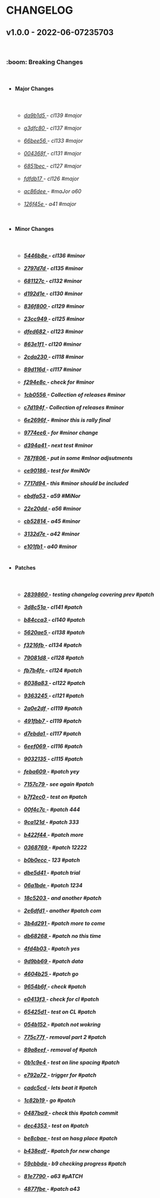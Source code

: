 <h1>CHANGELOG</h1><h2>v1.0.0 - 2022-06-07235703</h2><br><h3>:boom: Breaking Changes</h3> <ul><br><li><h4>Major Changes</h4></li><br> <ul><h6> <li><a href='https://github.com/nostradini/git_beginner/commit/da9b1d5'> da9b1d5 </a> - cl139 #major </li><br> <li><a href='https://github.com/nostradini/git_beginner/commit/a3dfc80'> a3dfc80 </a> - cl137 #major </li><br> <li><a href='https://github.com/nostradini/git_beginner/commit/66bee56'> 66bee56 </a> - cl133 #major </li><br> <li><a href='https://github.com/nostradini/git_beginner/commit/004368f'> 004368f </a> - cl131 #major </li><br> <li><a href='https://github.com/nostradini/git_beginner/commit/6851bec'> 6851bec </a> - cl127 #major </li><br> <li><a href='https://github.com/nostradini/git_beginner/commit/fdfdb17'> fdfdb17 </a> - cl126 #major </li><br> <li><a href='https://github.com/nostradini/git_beginner/commit/ac86dee'> ac86dee </a> - #maJor a60 </li><br> <li><a href='https://github.com/nostradini/git_beginner/commit/126f45e'> 126f45e </a> - a41 #major </li><br></h6></ul> <li><h4>Minor Changes</h4></li><br> <ul><h5> <li><a href='https://github.com/nostradini/git_beginner/commit/5446b8e'> 5446b8e </a> - cl136 #minor </li><br> <li><a href='https://github.com/nostradini/git_beginner/commit/2797d7d'> 2797d7d </a> - cl135 #minor </li><br> <li><a href='https://github.com/nostradini/git_beginner/commit/681127c'> 681127c </a> - cl132 #minor </li><br> <li><a href='https://github.com/nostradini/git_beginner/commit/d192d1e'> d192d1e </a> - cl130 #minor </li><br> <li><a href='https://github.com/nostradini/git_beginner/commit/836f800'> 836f800 </a> - cl129 #minor </li><br> <li><a href='https://github.com/nostradini/git_beginner/commit/23cc949'> 23cc949 </a> - cl125 #minor </li><br> <li><a href='https://github.com/nostradini/git_beginner/commit/dfed682'> dfed682 </a> - cl123 #minor </li><br> <li><a href='https://github.com/nostradini/git_beginner/commit/863e1f1'> 863e1f1 </a> - cl120 #minor </li><br> <li><a href='https://github.com/nostradini/git_beginner/commit/2cda230'> 2cda230 </a> - cl118 #minor </li><br> <li><a href='https://github.com/nostradini/git_beginner/commit/89d116d'> 89d116d </a> - cl117 #minor </li><br> <li><a href='https://github.com/nostradini/git_beginner/commit/f294e8c'> f294e8c </a> - check for #minor </li><br> <li><a href='https://github.com/nostradini/git_beginner/commit/1cb0556'> 1cb0556 </a> - Collection of releases #minor </li><br> <li><a href='https://github.com/nostradini/git_beginner/commit/c7d194f'> c7d194f </a> - Collection of releases #minor </li><br> <li><a href='https://github.com/nostradini/git_beginner/commit/6e2696f'> 6e2696f </a> - #minor this is rally final </li><br> <li><a href='https://github.com/nostradini/git_beginner/commit/9774ee6'> 9774ee6 </a> - for #minor change </li><br> <li><a href='https://github.com/nostradini/git_beginner/commit/d394a41'> d394a41 </a> - next test #minor </li><br> <li><a href='https://github.com/nostradini/git_beginner/commit/787f806'> 787f806 </a> - put in some #mInor adjsutments </li><br> <li><a href='https://github.com/nostradini/git_beginner/commit/ce90186'> ce90186 </a> - test for #miNOr </li><br> <li><a href='https://github.com/nostradini/git_beginner/commit/7717d94'> 7717d94 </a> - this #minor should be included </li><br> <li><a href='https://github.com/nostradini/git_beginner/commit/ebdfa53'> ebdfa53 </a> - a59 #MiNor </li><br> <li><a href='https://github.com/nostradini/git_beginner/commit/22e20dd'> 22e20dd </a> - a56 #minor </li><br> <li><a href='https://github.com/nostradini/git_beginner/commit/cb52814'> cb52814 </a> - a45 #minor </li><br> <li><a href='https://github.com/nostradini/git_beginner/commit/3132d7e'> 3132d7e </a> - a42 #minor </li><br> <li><a href='https://github.com/nostradini/git_beginner/commit/e101fb1'> e101fb1 </a> - a40 #minor </li><br></h5></ul> <li><h4>Patches</h4></li><br> <ul><h5> <li><a href='https://github.com/nostradini/git_beginner/commit/2839860'> 2839860 </a> - testing changelog covering prev #patch </li><br> <li><a href='https://github.com/nostradini/git_beginner/commit/3d8c51a'> 3d8c51a </a> - cl141 #patch </li><br> <li><a href='https://github.com/nostradini/git_beginner/commit/b84cca3'> b84cca3 </a> - cl140 #patch </li><br> <li><a href='https://github.com/nostradini/git_beginner/commit/5620ae5'> 5620ae5 </a> - cl138 #patch </li><br> <li><a href='https://github.com/nostradini/git_beginner/commit/f3216fb'> f3216fb </a> - cl134 #patch </li><br> <li><a href='https://github.com/nostradini/git_beginner/commit/79081d8'> 79081d8 </a> - cl128 #patch </li><br> <li><a href='https://github.com/nostradini/git_beginner/commit/fb7b4fe'> fb7b4fe </a> - cl124 #patch </li><br> <li><a href='https://github.com/nostradini/git_beginner/commit/8038a83'> 8038a83 </a> - cl122 #patch </li><br> <li><a href='https://github.com/nostradini/git_beginner/commit/9363245'> 9363245 </a> - cl121 #patch </li><br> <li><a href='https://github.com/nostradini/git_beginner/commit/2a0e2df'> 2a0e2df </a> - cl119 #patch </li><br> <li><a href='https://github.com/nostradini/git_beginner/commit/491fbb7'> 491fbb7 </a> - cl119 #patch </li><br> <li><a href='https://github.com/nostradini/git_beginner/commit/d7ebda1'> d7ebda1 </a> - cl117 #patch </li><br> <li><a href='https://github.com/nostradini/git_beginner/commit/6eef069'> 6eef069 </a> - cl116 #patch </li><br> <li><a href='https://github.com/nostradini/git_beginner/commit/9032135'> 9032135 </a> - cl115 #patch </li><br> <li><a href='https://github.com/nostradini/git_beginner/commit/feba609'> feba609 </a> - #patch yey </li><br> <li><a href='https://github.com/nostradini/git_beginner/commit/7157c79'> 7157c79 </a> - see again #patch </li><br> <li><a href='https://github.com/nostradini/git_beginner/commit/b7f2ec0'> b7f2ec0 </a> - test on #patch </li><br> <li><a href='https://github.com/nostradini/git_beginner/commit/00f4c7c'> 00f4c7c </a> - #patch 444 </li><br> <li><a href='https://github.com/nostradini/git_beginner/commit/9ca121d'> 9ca121d </a> - #patch 333 </li><br> <li><a href='https://github.com/nostradini/git_beginner/commit/b422f44'> b422f44 </a> - #patch more </li><br> <li><a href='https://github.com/nostradini/git_beginner/commit/0368769'> 0368769 </a> - #patch 12222 </li><br> <li><a href='https://github.com/nostradini/git_beginner/commit/b0b0ecc'> b0b0ecc </a> - 123 #patch </li><br> <li><a href='https://github.com/nostradini/git_beginner/commit/dbe5d41'> dbe5d41 </a> - #patch trial </li><br> <li><a href='https://github.com/nostradini/git_beginner/commit/06a1bde'> 06a1bde </a> - #patch 1234 </li><br> <li><a href='https://github.com/nostradini/git_beginner/commit/18c5203'> 18c5203 </a> - and another #patch </li><br> <li><a href='https://github.com/nostradini/git_beginner/commit/2e6dfd1'> 2e6dfd1 </a> - another #patch com </li><br> <li><a href='https://github.com/nostradini/git_beginner/commit/3b4d291'> 3b4d291 </a> - #patch more to come </li><br> <li><a href='https://github.com/nostradini/git_beginner/commit/db68268'> db68268 </a> - #patch no this time </li><br> <li><a href='https://github.com/nostradini/git_beginner/commit/4fd4b03'> 4fd4b03 </a> - #patch yes </li><br> <li><a href='https://github.com/nostradini/git_beginner/commit/9d9bb69'> 9d9bb69 </a> - #patch data </li><br> <li><a href='https://github.com/nostradini/git_beginner/commit/4604b25'> 4604b25 </a> - #patch go </li><br> <li><a href='https://github.com/nostradini/git_beginner/commit/9654b6f'> 9654b6f </a> - check #patch </li><br> <li><a href='https://github.com/nostradini/git_beginner/commit/e0413f3'> e0413f3 </a> - check for cl #patch </li><br> <li><a href='https://github.com/nostradini/git_beginner/commit/65425d1'> 65425d1 </a> - test on CL #patch </li><br> <li><a href='https://github.com/nostradini/git_beginner/commit/054b152'> 054b152 </a> - #patch not wokring </li><br> <li><a href='https://github.com/nostradini/git_beginner/commit/775c77f'> 775c77f </a> - removal part 2 #patch </li><br> <li><a href='https://github.com/nostradini/git_beginner/commit/89a8eef'> 89a8eef </a> - removal of #patch </li><br> <li><a href='https://github.com/nostradini/git_beginner/commit/0b1c9e4'> 0b1c9e4 </a> - test on line spacing #patch </li><br> <li><a href='https://github.com/nostradini/git_beginner/commit/e792a72'> e792a72 </a> - trigger for #patch </li><br> <li><a href='https://github.com/nostradini/git_beginner/commit/cadc5cd'> cadc5cd </a> - lets beat it #patch </li><br> <li><a href='https://github.com/nostradini/git_beginner/commit/1c82b19'> 1c82b19 </a> - go #patch </li><br> <li><a href='https://github.com/nostradini/git_beginner/commit/0487ba9'> 0487ba9 </a> - check this #patch commit </li><br> <li><a href='https://github.com/nostradini/git_beginner/commit/dec4353'> dec4353 </a> - test on #patch </li><br> <li><a href='https://github.com/nostradini/git_beginner/commit/be8cbae'> be8cbae </a> - test on hasg place #patch </li><br> <li><a href='https://github.com/nostradini/git_beginner/commit/b438edf'> b438edf </a> - #patch for new change </li><br> <li><a href='https://github.com/nostradini/git_beginner/commit/59cbbda'> 59cbbda </a> - b9 checking progress #patch </li><br> <li><a href='https://github.com/nostradini/git_beginner/commit/81e7790'> 81e7790 </a> - a63 #pATCH </li><br> <li><a href='https://github.com/nostradini/git_beginner/commit/4877fbe'> 4877fbe </a> - #patch a43 </li><br></h5></ul></ul>
